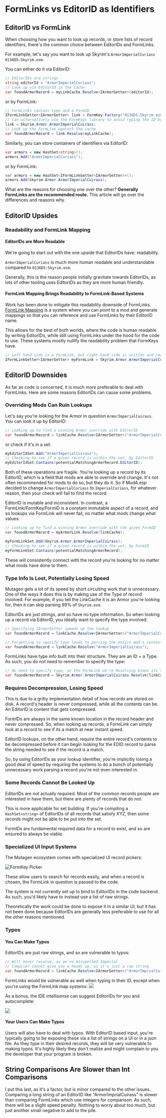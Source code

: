 # FormLinks vs EditorID as Identifiers
## EditorID vs FormLink
When choosing how you want to look up records, or store lists of record identifiers, there's the common choice between EditorIDs and FormLinks. 

For example, let's say you want to look up Skyrim's `ArmorImperialCuriass` `0136D5:Skyrim.esm`.

You can either do it via EditorID:
```cs
// EditorIDs are strings
string editorId = "ArmorImperialCuriass";
// Look up via EditorID in the cache
var foundArmorRecord = myLinkCache.Resolve<IArmorGetter>(editorId);
```
or by FormLink:
```cs
// FormLinks contain type and a FormID
IFormLinkGetter<IArmorGetter> link = FormKey.Factory("0136D5:Skyrim.esm");
// Can alternatively use the FormKeys library to avoid typing the ID by hand
link = Skyrim.Armor.ArmorImperialCuirass;
// Look up the FormLink against the cache
var foundArmorRecord = link.Resolve(myLinkCache);
```

Similarly, you can store containers of identifiers via EditorID:
```cs
var armors = new HashSet<string>();
armors.Add("ArmorImperialCuriass");
```
or by FormLink:
```cs
var armors = new HashSet<IFormLinkGetter<IArmorGetter>>();
armors.Add(Skyrim.Armor.ArmorImperialCuirass);
```

What are the reasons for choosing one over the other?  **Generally FormLinks are the recommended route.**  This article will go over the differences and reasons why.

## EditorID Upsides
### Readability and FormLink Mapping
#### EditorIDs are More Readable
We're going to start out with the one upside that EditorIDs have: readability.

`ArmorImperialCuriass` is much more human readable and understandable compared to `0136D5:Skyrim.esm`.

Generally, this is the reason people initially gravitate towards EditorIDs, as lots of other tooling uses EditorIDs as they are more human friendly.

#### FormLink Mapping Brings Readability to FormLink-Based Systems
Work has been done to mitigate this readability downside of FormLinks.  [FormLink Mapping](https://github.com/Mutagen-Modding/Mutagen.Bethesda.FormKeys) is a system where you can point to a mod and generate mappings so that you can reference and use FormLinks by their EditorID name.

This allows for the best of both worlds, where the code is human readable by writing EditorIDs, while still using FormLinks under the hood for the code to use.  These systems mostly nullify the readability problem that FormKeys have.

```cs
// Left hand side is a FormLink, but right hand side is written and readable like an EditorID
IFormLinkGetter<IArmorGetter> myFormLink = Skyrim.Armor.ArmorImperialCuriass;
```

## EditorID Downsides
As far as code is concerned, it is much more preferable to deal with FormLinks.  Here are some reasons EditorIDs can cause some problems.
### Overriding Mods Can Ruin Lookups
Let's say you're looking for the Armor in question `ArmorImperialCuirass`.  You can look it up by EditorID:
```cs
// Looking up to find a winning Armor override with EditorID 
var foundArmorRecord = linkCache.Resolve<IArmorGetter>("ArmorImperialCuirass");
```
or check if it's in a set:
```cs
myEditorIdSet.Add("ArmorImperialCuirass");
// Checking to see if a given record is within the set, by EditorID
myEditorIdSet.Contains(potentialMatchingArmorRecord.EditorID);
```

Both of these operations are fragile.  You're looking up a record by its EditorID, which is a field that mods are able to override and change.  It's not often recommended for mods to do so, but they do it.  So if ModA.esp decided to change `ArmorImperialCuriass` to `ImperialCuriass`, for whatever reason, then your check will fail to find the record.

EditorID is mutable and inconsistent.  In contrast, a FormLink/FormKey/FormID is a constant immutable aspect of a record, and so lookups via FormLink will never fail, no matter what mods change what values:
```cs
// Looking up to find a winning Armor override with the given FormID
var foundArmorRecord = myArmorLink.Resolve(linkCache);

myFormLinkSet.Add(Skyrim.Armor.ArmorImperialCuirass);
// Checking to see if a given record is within the set, by FormID
myFormLinkSet.Contains(potentialMatchingArmorRecord);
```
These will consistently connect with the record you're looking for no matter what mods have done to them.

### Type Info Is Lost, Potentially Losing Speed
Mutagen gets a lot of its speed by short circuiting work that is unnecessary.  One of the ways it does this is by making use of the Type of record involved.  For example, if you tell the LinkCache it is an Armor you're looking for, then it can skip parsing 99% of `Skyrim.esm`.

EditorIDs are just strings, and so have no type information.  So when looking up a record via EditorID, you ideally want to specify the type involved:
```cs
// Specifying IArmorGetter speeds up the lookup
var foundArmorRecord = linkCache.Resolve<IArmorGetter>("ArmorImperialCuirass");

// Forgetting to specify type leads to parsing the entire mod's contents:
var foundArmorRecord = linkCache.Resolve("ArmorImperialCuirass");
```

FormLinks have type info built into their structure.  They are an ID + a Type.  As such, you do not need to remember to specify the type:
```cs
// No need to specify type, as the FormLink we're Resolving knows its type: Armor
var foundArmorRecord = Skyrim.Armor.ArmorImperialCuirass.Resolve(linkCache);
```

### Requires Decompression, Losing Speed
This is due to a gritty implementation detail of how records are stored on disk.  A record's header is never compressed, while all the contents can be.  An EditorID is content that gets compressed.

FormIDs are always in the same known location in the record header and never compressed.   So, when looking up records, a FormLink can simply look at a record to see if its a match at near instant speed.

EditorID lookups, on the other hand, require the entire record's contents to be decompressed before it can begin looking for the EDID record to parse the string needed to see if the record is a match.

So, by using EditorIDs as your lookup identifier, you're implicitly losing a good deal of speed by requiring the systems to do a bunch of potentially unnecessary work parsing a record you're not even interested in.

### Some Records Cannot Be Looked Up
EditorIDs are not actually required.  Most of the common records people are interested in have them, but there are plenty of records that do not. 

This is more applicable for set building.  If you're compiling a `HashSet<string>` of EditorIDs of all records that satisfy XYZ, then some records might not be able to be put into the set. 

FormIDs are fundamental required data for a record to exist, and so are ensured to always be viable.

### Specialized UI Input Systems
The Mutagen ecosystem comes with specialized UI record pickers:

![FormKey Picker](https://i.imgur.com/gtlg5Md.gif)

These allow users to search for records easily, and when a record is chosen, the FormLink in question is passed to the code.

The system is not currently set up to bind to EditorIDs in the code backend.  As such, you'd likely have to instead use a list of raw strings.

Theoretically the work could be done to expose it in a similar UI, but it has not been done because EditorIDs are generally less preferable to use for all the other reasons mentioned.

### Typos
#### You Can Make Typos
EditorIDs are just raw strings, and so are vulnerable to typos:
```cs
// Will never resolve, as we've misspelled Imperial
// Compiler cannot give you a heads up, as it's just a raw string
var foundArmorRecord = linkCache.Resolve<IArmorGetter>("ArmorImprialCuirass");
```

FormLinks would be vulnerable as well when typing in their ID, except when you're using the FormLink map systems:
![](https://i.imgur.com/054RXKp.png)

As a bonus, the IDE intellisense can suggest EditorIDs for you and autocomplete:

![](https://i.imgur.com/fH7YSEa.gif)

#### Your Users Can Make Typos
Users will also have to deal with typos.  With EditorID based input, you're typically going to be exposing these via a list of strings on a UI or in a json file.  As they type in their desired records, they will be very vulnerable to making typos.  It's highly likely they don't realize and might complain to you the developer that your program is broken.  

## String Comparisons Are Slower than Int Comparisons
I put this last, as it's a factor, but is minor compared to the other issues.  Comparing a long string of an EditorID like "ArmorImprialCuirass" is slower than comparing FormLinks which use integers for comparison.   As such, there will be a slight speed penalty.  Nothing to worry about too much, but just another small negative to add to the pile.
